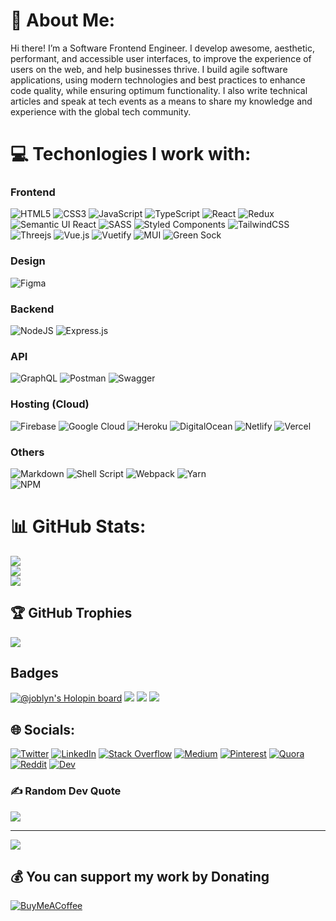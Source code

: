 # 💫 About Me:
Hi there! I’m a Software Frontend Engineer. I develop awesome, aesthetic, performant, and accessible user interfaces, to improve the experience of users on the web, and help businesses thrive. I build agile software applications, using modern technologies and best practices to enhance code quality, while ensuring optimum functionality. I also write technical articles and speak at tech events as a means to share my knowledge and experience with the global tech community.  

# 💻 Techonlogies I work with:
### Frontend 
 ![HTML5](https://img.shields.io/badge/html5-%23E34F26.svg?style=for-the-badge&logo=html5&logoColor=white) 
 ![CSS3](https://img.shields.io/badge/css3-%231572B6.svg?style=for-the-badge&logo=css3&logoColor=white) 
 ![JavaScript](https://img.shields.io/badge/javascript-%23323330.svg?style=for-the-badge&logo=javascript&logoColor=%23F7DF1E) 
 ![TypeScript](https://img.shields.io/badge/typescript-%23007ACC.svg?style=for-the-badge&logo=typescript&logoColor=white)
 ![React](https://img.shields.io/badge/react-%2320232a.svg?style=for-the-badge&logo=react&logoColor=%2361DAFB) 
 ![Redux](https://img.shields.io/badge/redux-%23593d88.svg?style=for-the-badge&logo=redux&logoColor=white) 
 ![Semantic UI React](https://img.shields.io/badge/Semantic%20UI%20React-%2335BDB2.svg?style=for-the-badge&logo=SemanticUIReact&logoColor=white) 
 ![SASS](https://img.shields.io/badge/SASS-hotpink.svg?style=for-the-badge&logo=SASS&logoColor=white) 
 ![Styled Components](https://img.shields.io/badge/styled--components-DB7093?style=for-the-badge&logo=styled-components&logoColor=white) 
 ![TailwindCSS](https://img.shields.io/badge/tailwindcss-%2338B2AC.svg?style=for-the-badge&logo=tailwind-css&logoColor=white) 
 ![Threejs](https://img.shields.io/badge/threejs-black?style=for-the-badge&logo=three.js&logoColor=white) 
 ![Vue.js](https://img.shields.io/badge/vuejs-%2335495e.svg?style=for-the-badge&logo=vuedotjs&logoColor=%234FC08D) 
 ![Vuetify](https://img.shields.io/badge/Vuetify-1867C0?style=for-the-badge&logo=vuetify&logoColor=AEDDFF)
 ![MUI](https://img.shields.io/badge/MUI-%230081CB.svg?style=for-the-badge&logo=material-ui&logoColor=white)
 ![Green Sock](https://img.shields.io/badge/green%20sock-88CE02?style=for-the-badge&logo=greensock&logoColor=white)
 
 ### Design
 ![Figma](https://img.shields.io/badge/figma-%23F24E1E.svg?style=for-the-badge&logo=figma&logoColor=white)
 
 ### Backend 
 ![NodeJS](https://img.shields.io/badge/node.js-6DA55F?style=for-the-badge&logo=node.js&logoColor=white) ![Express.js](https://img.shields.io/badge/express.js-%23404d59.svg?style=for-the-badge&logo=express&logoColor=%2361DAFB)
 
 
 ### API
 ![GraphQL](https://img.shields.io/badge/-GraphQL-E10098?style=for-the-badge&logo=graphql&logoColor=white) 
 ![Postman](https://img.shields.io/badge/Postman-FF6C37?style=for-the-badge&logo=postman&logoColor=white) 
 ![Swagger](https://img.shields.io/badge/-Swagger-%23Clojure?style=for-the-badge&logo=swagger&logoColor=white)
 
 ### Hosting (Cloud)
  ![Firebase](https://img.shields.io/badge/firebase-%23039BE5.svg?style=for-the-badge&logo=firebase)
  ![Google Cloud](https://img.shields.io/badge/Google%20Cloud-%234285F4.svg?style=for-the-badge&logo=google-cloud&logoColor=white)
  ![Heroku](https://img.shields.io/badge/heroku-%23430098.svg?style=for-the-badge&logo=heroku&logoColor=white) 
  ![DigitalOcean](https://img.shields.io/badge/DigitalOcean-%230167ff.svg?style=for-the-badge&logo=digitalOcean&logoColor=white) 
  ![Netlify](https://img.shields.io/badge/netlify-%23000000.svg?style=for-the-badge&logo=netlify&logoColor=#00C7B7) 
  ![Vercel](https://img.shields.io/badge/vercel-%23000000.svg?style=for-the-badge&logo=vercel&logoColor=white)

### Others
![Markdown](https://img.shields.io/badge/markdown-%23000000.svg?style=for-the-badge&logo=markdown&logoColor=white) ![Shell Script](https://img.shields.io/badge/shell_script-%23121011.svg?style=for-the-badge&logo=gnu-bash&logoColor=white) 
![Webpack](https://img.shields.io/badge/webpack-%238DD6F9.svg?style=for-the-badge&logo=webpack&logoColor=black) 
![Yarn](https://img.shields.io/badge/yarn-%232C8EBB.svg?style=for-the-badge&logo=yarn&logoColor=white) 	 
![NPM](https://img.shields.io/badge/NPM-%23000000.svg?style=for-the-badge&logo=npm&logoColor=white) 

# 📊 GitHub Stats:
![](https://github-readme-stats.vercel.app/api?username=Joblyn&theme=nightowl&hide_border=true&include_all_commits=true&count_private=true)<br/>
![](https://github-readme-streak-stats.herokuapp.com/?user=Joblyn&theme=nightowl&hide_border=true)<br/>
![](https://github-readme-stats.vercel.app/api/top-langs/?username=Joblyn&theme=nightowl&hide_border=true&include_all_commits=true&count_private=true&layout=compact)

## 🏆 GitHub Trophies
![](https://github-profile-trophy.vercel.app/?username=Joblyn&theme=radical&no-frame=true&no-bg=true&margin-w=4)

## Badges
[![@joblyn's Holopin board](https://holopin.io/api/user/board?user=joblyn)](https://holopin.io/@joblyn)
![](https://res.cloudinary.com/practicaldev/image/fetch/s--mvoi2vUk--/c_limit,f_auto,fl_progressive,q_80,w_180/https://dev-to-uploads.s3.amazonaws.com/uploads/badge/badge_image/2/1-year-badge.png)
![](https://res.cloudinary.com/practicaldev/image/fetch/s--7LzjnbaB--/c_limit,f_auto,fl_progressive,q_80,w_180/https://dev-to-uploads.s3.amazonaws.com/uploads/badge/badge_image/9/2year-Badge-shadow__1_.png)
![](https://res.cloudinary.com/practicaldev/image/fetch/s--ajGtUgSU--/c_limit,f_auto,fl_progressive,q_80,w_180/https://dev-to-uploads.s3.amazonaws.com/uploads/badge/badge_image/80/hacktoberfest2020-badge_2.png)


## 🌐 Socials:
[![Twitter](https://img.shields.io/badge/Twitter-%231DA1F2.svg?logo=Twitter&logoColor=white)](https://twitter.com/Joblyn) 
[![LinkedIn](https://img.shields.io/badge/LinkedIn-%230077B5.svg?logo=linkedin&logoColor=white)](https://www.linkedin.com/in/job-oaikhenah-5056111a1/)
[![Stack Overflow](https://img.shields.io/badge/-Stackoverflow-FE7A16?logo=stack-overflow&logoColor=white)](https://stackoverflow.com/users/13444992)
[![Medium](https://img.shields.io/badge/Medium-12100E?logo=medium&logoColor=white)](https://medium.com/@oaikhenahjob)
[![Pinterest](https://img.shields.io/badge/Pinterest-%23E60023.svg?logo=Pinterest&logoColor=white)](https://www.pinterest.com/JobOaikhenah/) 
[![Quora](https://img.shields.io/badge/Quora-%23B92B27.svg?logo=Quora&logoColor=white)](https://www.quora.com/profile/Oaikhenah-Job) 
[![Reddit](https://img.shields.io/badge/Reddit-%23FF4500.svg?logo=Reddit&logoColor=white)](https://reddit.com/user/Joblyn)
[![Dev](https://img.shields.io/badge/DEV-%23000000.svg?logo=dev&logoColor=white)](https://dev.to/joblyn)


### ✍️ Random Dev Quote
![](https://quotes-github-readme.vercel.app/api?type=horizontal&theme=radical)

---
[![](https://visitcount.itsvg.in/api?id=Joblyn&icon=0&color=3)](https://visitcount.itsvg.in)

  ## 💰 You can support my work by Donating
  [![BuyMeACoffee](https://img.shields.io/badge/Buy%20Me%20a%20Coffee-ffdd00?style=for-the-badge&logo=buy-me-a-coffee&logoColor=black)](https://buymeacoffee.com/Joblyn ) 
  
